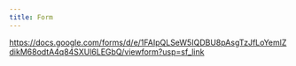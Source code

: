 ```yaml
---
title: Form
---
```

https://docs.google.com/forms/d/e/1FAIpQLSeW5IQDBU8pAsgTzJfLoYemlZdikM68odtA4q84SXUl6LEGbQ/viewform?usp=sf_link